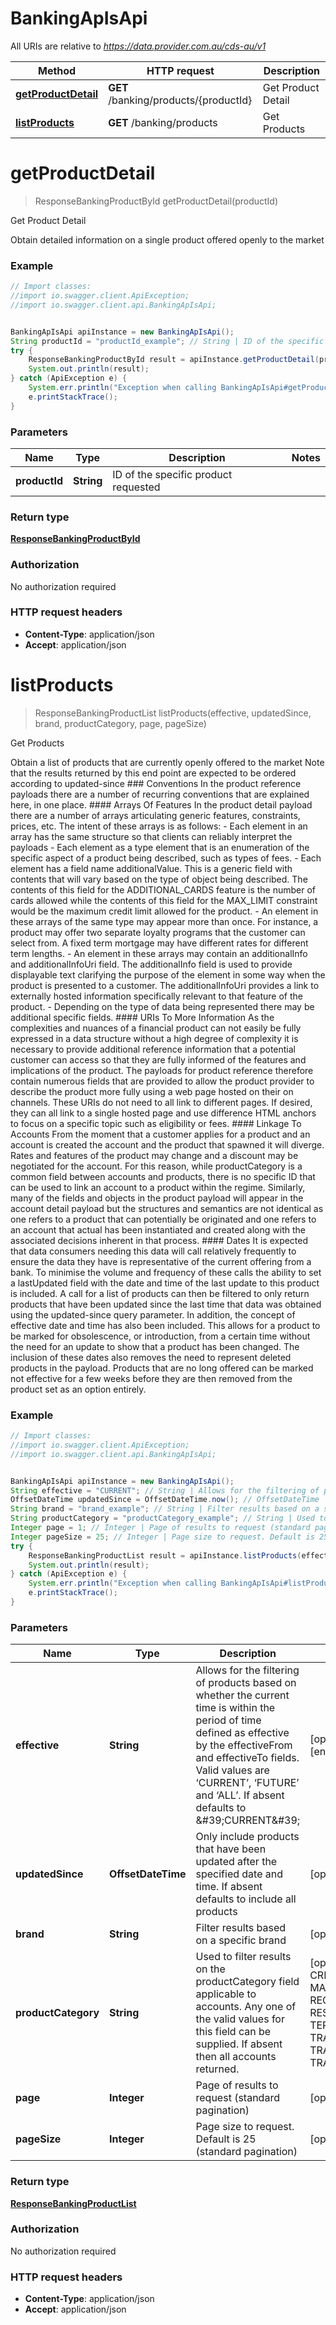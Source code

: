 # BankingApIsApi

All URIs are relative to *https://data.provider.com.au/cds-au/v1*

Method | HTTP request | Description
------------- | ------------- | -------------
[**getProductDetail**](BankingApIsApi.md#getProductDetail) | **GET** /banking/products/{productId} | Get Product Detail
[**listProducts**](BankingApIsApi.md#listProducts) | **GET** /banking/products | Get Products


<a name="getProductDetail"></a>
# **getProductDetail**
> ResponseBankingProductById getProductDetail(productId)

Get Product Detail

Obtain detailed information on a single product offered openly to the market

### Example
```java
// Import classes:
//import io.swagger.client.ApiException;
//import io.swagger.client.api.BankingApIsApi;


BankingApIsApi apiInstance = new BankingApIsApi();
String productId = "productId_example"; // String | ID of the specific product requested
try {
    ResponseBankingProductById result = apiInstance.getProductDetail(productId);
    System.out.println(result);
} catch (ApiException e) {
    System.err.println("Exception when calling BankingApIsApi#getProductDetail");
    e.printStackTrace();
}
```

### Parameters

Name | Type | Description  | Notes
------------- | ------------- | ------------- | -------------
 **productId** | **String**| ID of the specific product requested |

### Return type

[**ResponseBankingProductById**](ResponseBankingProductById.md)

### Authorization

No authorization required

### HTTP request headers

 - **Content-Type**: application/json
 - **Accept**: application/json

<a name="listProducts"></a>
# **listProducts**
> ResponseBankingProductList listProducts(effective, updatedSince, brand, productCategory, page, pageSize)

Get Products

Obtain a list of products that are currently openly offered to the market  Note that the results returned by this end point are expected to be ordered according to updated-since  ### Conventions In the product reference payloads there are a number of recurring conventions that are explained here, in one place.  #### Arrays Of Features  In the product detail payload there are a number of arrays articulating generic features, constraints, prices, etc. The intent of these arrays is as follows:  - Each element in an array has the same structure so that clients can reliably interpret the payloads - Each element as a type element that is an enumeration of the specific aspect of a product being described, such as types of fees. - Each element has a field name additionalValue. This is a generic field with contents that will vary based on the type of object being described. The contents of this field for the ADDITIONAL_CARDS feature is the number of cards allowed while the contents of this field for the MAX_LIMIT constraint would be the maximum credit limit allowed for the product. - An element in these arrays of the same type may appear more than once. For instance, a product may offer two separate loyalty programs that the customer can select from. A fixed term mortgage may have different rates for different term lengths. - An element in these arrays may contain an additionalInfo and additionalInfoUri field. The additionalInfo field is used to provide displayable text clarifying the purpose of the element in some way when the product is presented to a customer. The additionalInfoUri provides a link to externally hosted information specifically relevant to that feature of the product. - Depending on the type of data being represented there may be additional specific fields.  #### URIs To More Information  As the complexities and nuances of a financial product can not easily be fully expressed in a data structure without a high degree of complexity it is necessary to provide additional reference information that a potential customer can access so that they are fully informed of the features and implications of the product. The payloads for product reference therefore contain numerous fields that are provided to allow the product provider to describe the product more fully using a web page hosted on their on channels.  These URIs do not need to all link to different pages. If desired, they can all link to a single hosted page and use difference HTML anchors to focus on a specific topic such as eligibility or fees.  #### Linkage To Accounts From the moment that a customer applies for a product and an account is created the account and the product that spawned it will diverge.  Rates and features of the product may change and a discount may be negotiated for the account.  For this reason, while productCategory is a common field between accounts and products, there is no specific ID that can be used to link an account to a product within the regime.  Similarly, many of the fields and objects in the product payload will appear in the account detail payload but the structures and semantics are not identical as one refers to a product that can potentially be originated and one refers to an account that actual has been instantiated and created along with the associated decisions inherent in that process.  #### Dates It is expected that data consumers needing this data will call relatively frequently to ensure the data they have is representative of the current offering from a bank.  To minimise the volume and frequency of these calls the ability to set a lastUpdated field with the date and time of the last update to this product is included.  A call for a list of products can then be filtered to only return products that have been updated since the last time that data was obtained using the updated-since query parameter.  In addition, the concept of effective date and time has also been included.  This allows for a product to be marked for obsolescence, or introduction, from a certain time without the need for an update to show that a product has been changed.  The inclusion of these dates also removes the need to represent deleted products in the payload.  Products that are no long offered can be marked not effective for a few weeks before they are then removed from the product set as an option entirely.

### Example
```java
// Import classes:
//import io.swagger.client.ApiException;
//import io.swagger.client.api.BankingApIsApi;


BankingApIsApi apiInstance = new BankingApIsApi();
String effective = "CURRENT"; // String | Allows for the filtering of products based on whether the current time is within the period of time defined as effective by the effectiveFrom and effectiveTo fields. Valid values are ‘CURRENT’, ‘FUTURE’ and ‘ALL’. If absent defaults to &#39;CURRENT&#39;
OffsetDateTime updatedSince = OffsetDateTime.now(); // OffsetDateTime | Only include products that have been updated after the specified date and time. If absent defaults to include all products
String brand = "brand_example"; // String | Filter results based on a specific brand
String productCategory = "productCategory_example"; // String | Used to filter results on the productCategory field applicable to accounts. Any one of the valid values for this field can be supplied. If absent then all accounts returned.
Integer page = 1; // Integer | Page of results to request (standard pagination)
Integer pageSize = 25; // Integer | Page size to request. Default is 25 (standard pagination)
try {
    ResponseBankingProductList result = apiInstance.listProducts(effective, updatedSince, brand, productCategory, page, pageSize);
    System.out.println(result);
} catch (ApiException e) {
    System.err.println("Exception when calling BankingApIsApi#listProducts");
    e.printStackTrace();
}
```

### Parameters

Name | Type | Description  | Notes
------------- | ------------- | ------------- | -------------
 **effective** | **String**| Allows for the filtering of products based on whether the current time is within the period of time defined as effective by the effectiveFrom and effectiveTo fields. Valid values are ‘CURRENT’, ‘FUTURE’ and ‘ALL’. If absent defaults to &amp;#39;CURRENT&amp;#39; | [optional] [default to CURRENT] [enum: ALL, CURRENT, FUTURE]
 **updatedSince** | **OffsetDateTime**| Only include products that have been updated after the specified date and time. If absent defaults to include all products | [optional]
 **brand** | **String**| Filter results based on a specific brand | [optional]
 **productCategory** | **String**| Used to filter results on the productCategory field applicable to accounts. Any one of the valid values for this field can be supplied. If absent then all accounts returned. | [optional] [enum: CRED_AND_CHRG_CARDS, LEASES, MARGIN_LOANS, PERS_LOANS, REGULATED_TRUST_ACCOUNTS, RESIDENTIAL_MORTGAGES, TERM_DEPOSITS, TRADE_FINANCE, TRANS_AND_SAVINGS_ACCOUNTS, TRAVEL_CARDS]
 **page** | **Integer**| Page of results to request (standard pagination) | [optional] [default to 1]
 **pageSize** | **Integer**| Page size to request. Default is 25 (standard pagination) | [optional] [default to 25]

### Return type

[**ResponseBankingProductList**](ResponseBankingProductList.md)

### Authorization

No authorization required

### HTTP request headers

 - **Content-Type**: application/json
 - **Accept**: application/json

